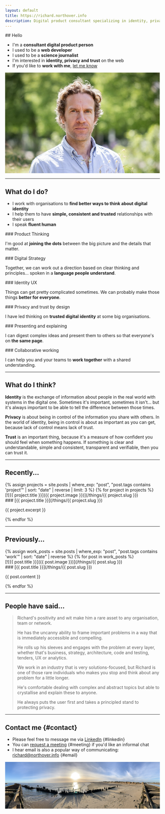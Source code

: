 ```yaml
---
layout: default
title: https://richard.northover.info
description: Digital product consultant specializing in identity, privacy, and trust
---
```


<div class="duo boxes" markdown="1">
<div class="box" markdown="1">
## Hello

- I'm a **consultant digital product person**
- I used to be a **web developer**
- I used to be a **science journalist**
- I'm interested in **identity, privacy and trust** on the web
- If you'd like to **work with me**, [let me know](#contact)

</div>
<div class="box pic" markdown="1">

![me](assets/images/r.png)

</div>
</div>

---

## What do I do?

- I work with organisations to **find better ways to think about digital identity**
- I help them to have **simple, consistent and trusted** relationships with their users
- I speak **fluent human**

<div class="multi boxes" markdown="1">
<div class="box" markdown="1">
### Product Thinking

I'm good at **joining the dots** between the big picture and the details that matter.
</div>

<div class="box" markdown="1">
### Digital Strategy

Together, we can work out a direction based on clear thinking and principles... spoken in a **language people understand**.
</div>

<div class="box" markdown="1">
### Identity UX

Things can get pretty complicated sometimes. We can probably make those things **better for everyone**.
</div>

<div class="box" markdown="1">
### Privacy and trust by design

I have led thinking on **trusted digital identity** at some big organisations.
</div>

<div class="box" markdown="1">
### Presenting and explaining

I can digest complex ideas and present them to others so that everyone's on **the same page**.
</div>

<div class="box" markdown="1">
### Collaborative working

I can help you and your teams to **work together** with a shared understanding.
</div>
</div>

---

## What do I think?

**Identity** is the exchange of information about people in the real world with systems in the digital one. Sometimes it's important, sometimes it isn't... but it's always important to be able to tell the difference between those times.

**Privacy** is about being in control of the information you share with others. In the world of identity, being in control is about as important as you can get, because lack of control means lack of trust.

**Trust** is an important thing, because it's a measure of how confident you should feel when something happens. If something is clear and understandable, simple and consistent, transparent and verifiable, then you can trust it.

---

## Recently...

<div class="paired boxes" markdown="1">
{% assign projects = site.posts | where_exp: "post", "post.tags contains 'project'" | sort: "date" | reverse | limit: 3 %}
{% for project in projects %}
<div class="sbox" markdown="1">
[![{{ project.title }}]({{ project.image }})](/things/{{ project.slug }})
</div>
<div class="box" markdown="1">
### [{{ project.title }}](/things/{{ project.slug }})

{{ project.excerpt }}
</div>
{% endfor %}
</div>

---

## Previously...

<div class="paired boxes" markdown="1">
{% assign work_posts = site.posts | where_exp: "post", "post.tags contains 'work'" | sort: "date" | reverse %}
{% for post in work_posts %}
<div class="sbox" markdown="1">
[![{{ post.title }}]({{ post.image }})](/things/{{ post.slug }})
</div>
<div class="box" markdown="1">
### [{{ post.title }}](/things/{{ post.slug }})

{{ post.content }}
</div>
{% endfor %}
</div>

---

## People have said...

> Richard's positivity and wit make him a rare asset to any organisation, team or network.
>
> He has the uncanny ability to frame important problems in a way that is immediately accessible and compelling.
>
> He rolls up his sleeves and engages with the problem at every layer, whether that's business, strategy, architecture, code and testing, tenders, UX or analytics.
>
> We work in an industry that is very solutions-focused, but Richard is one of those rare individuals who makes you stop and think about any problem for a little longer.
>
> He's comfortable dealing with complex and abstract topics but able to crystallise and explain these to anyone.
>
> He always puts the user first and takes a principled stand to protecting privacy.

---

## Contact me {#contact}

- Please feel free to message me via [LinkedIn](https://www.linkedin.com/in/northover) {#linkedin}
- You can [request a meeting](/meeting) {#meeting} if you'd like an informal chat
- I hear email is also a popular way of communicating: [richard@northover.info](mailto:richard@northover.info) {#email}

![The sky](assets/images/w.png) 